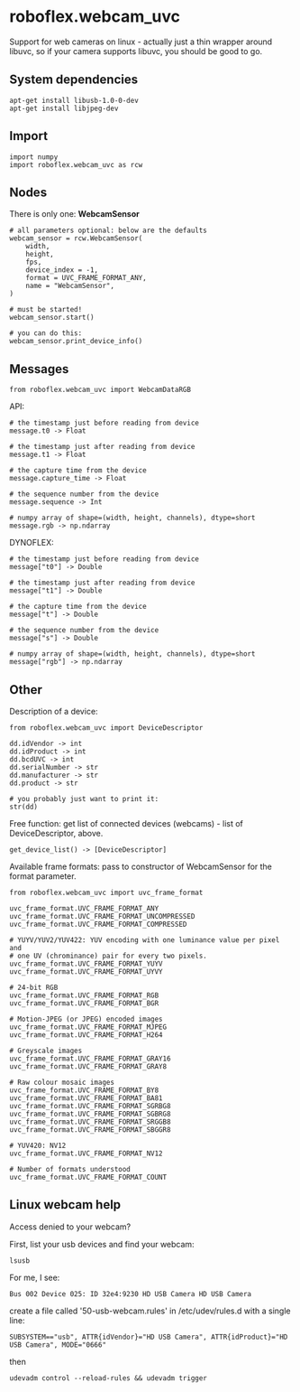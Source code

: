 # roboflex.webcam_uvc

Support for web cameras on linux - actually just a thin wrapper around libuvc, so if your camera supports libuvc, you should be good to go.

## System dependencies

    apt-get install libusb-1.0-0-dev
    apt-get install libjpeg-dev

## Import

    import numpy
    import roboflex.webcam_uvc as rcw

## Nodes

There is only one: **WebcamSensor**

    # all parameters optional: below are the defaults
    webcam_sensor = rcw.WebcamSensor(
        width,
        height,
        fps,
        device_index = -1,
        format = UVC_FRAME_FORMAT_ANY,
        name = "WebcamSensor",
    )

    # must be started!
    webcam_sensor.start()

    # you can do this:
    webcam_sensor.print_device_info()

## Messages

    from roboflex.webcam_uvc import WebcamDataRGB

API:

    # the timestamp just before reading from device
    message.t0 -> Float

    # the timestamp just after reading from device
    message.t1 -> Float

    # the capture time from the device
    message.capture_time -> Float

    # the sequence number from the device
    message.sequence -> Int

    # numpy array of shape=(width, height, channels), dtype=short
    message.rgb -> np.ndarray

DYNOFLEX:

    # the timestamp just before reading from device
    message["t0"] -> Double

    # the timestamp just after reading from device
    message["t1"] -> Double

    # the capture time from the device
    message["t"] -> Double

    # the sequence number from the device
    message["s"] -> Double

    # numpy array of shape=(width, height, channels), dtype=short
    message["rgb"] -> np.ndarray


## Other


Description of a device:

    from roboflex.webcam_uvc import DeviceDescriptor

    dd.idVendor -> int
    dd.idProduct -> int
    dd.bcdUVC -> int
    dd.serialNumber -> str
    dd.manufacturer -> str
    dd.product -> str

    # you probably just want to print it:
    str(dd)


Free function: get list of connected devices (webcams) - list of DeviceDescriptor, above.

    get_device_list() -> [DeviceDescriptor]

Available frame formats: pass to constructor of WebcamSensor for the format parameter.

    from roboflex.webcam_uvc import uvc_frame_format

    uvc_frame_format.UVC_FRAME_FORMAT_ANY
    uvc_frame_format.UVC_FRAME_FORMAT_UNCOMPRESSED
    uvc_frame_format.UVC_FRAME_FORMAT_COMPRESSED

    # YUYV/YUV2/YUV422: YUV encoding with one luminance value per pixel and
    # one UV (chrominance) pair for every two pixels.
    uvc_frame_format.UVC_FRAME_FORMAT_YUYV
    uvc_frame_format.UVC_FRAME_FORMAT_UYVY

    # 24-bit RGB
    uvc_frame_format.UVC_FRAME_FORMAT_RGB
    uvc_frame_format.UVC_FRAME_FORMAT_BGR

    # Motion-JPEG (or JPEG) encoded images
    uvc_frame_format.UVC_FRAME_FORMAT_MJPEG
    uvc_frame_format.UVC_FRAME_FORMAT_H264

    # Greyscale images
    uvc_frame_format.UVC_FRAME_FORMAT_GRAY16
    uvc_frame_format.UVC_FRAME_FORMAT_GRAY8

    # Raw colour mosaic images
    uvc_frame_format.UVC_FRAME_FORMAT_BY8
    uvc_frame_format.UVC_FRAME_FORMAT_BA81
    uvc_frame_format.UVC_FRAME_FORMAT_SGRBG8
    uvc_frame_format.UVC_FRAME_FORMAT_SGBRG8
    uvc_frame_format.UVC_FRAME_FORMAT_SRGGB8
    uvc_frame_format.UVC_FRAME_FORMAT_SBGGR8

    # YUV420: NV12
    uvc_frame_format.UVC_FRAME_FORMAT_NV12

    # Number of formats understood
    uvc_frame_format.UVC_FRAME_FORMAT_COUNT


## Linux webcam help

Access denied to your webcam?

First, list your usb devices and find your webcam:

    lsusb
    
For me, I see:

    Bus 002 Device 025: ID 32e4:9230 HD USB Camera HD USB Camera

create a file called '50-usb-webcam.rules' in /etc/udev/rules.d with a single line:

    SUBSYSTEM=="usb", ATTR{idVendor}="HD USB Camera", ATTR{idProduct}="HD USB Camera", MODE="0666"

then

    udevadm control --reload-rules && udevadm trigger